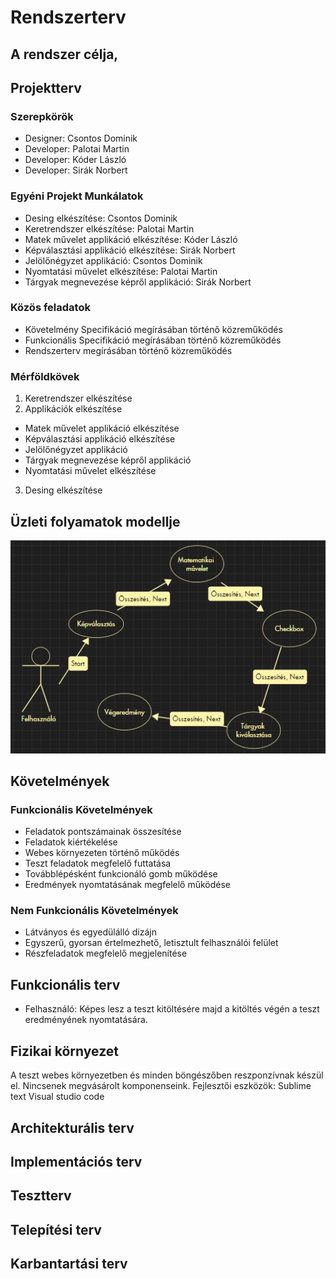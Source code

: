 # Rendszerterv
## A rendszer célja,

## Projektterv
### Szerepkörök
- Designer: Csontos Dominik
- Developer: Palotai Martin
- Developer: Kóder László
- Developer: Sirák Norbert

### Egyéni Projekt Munkálatok
- Desing elkészítése: Csontos Dominik
- Keretrendszer elkészítése: Palotai Martin
- Matek művelet applikáció elkészítése: Kóder László
- Képválasztási applikáció elkészítése: Sirák Norbert
- Jelölőnégyzet applikáció: Csontos Dominik
- Nyomtatási művelet elkészítése: Palotai Martin
- Tárgyak megnevezése képről applikáció: Sirák Norbert

### Közös feladatok
- Követelmény Specifikáció megírásában történő közreműködés
- Funkcionális Specifikáció megírásában történő közreműködés
- Rendszerterv megírásában történő közreműködés

### Mérföldkövek
1. Keretrendszer elkészítése
2. Applikációk elkészítése
- Matek művelet applikáció elkészítése
- Képválasztási applikáció elkészítése
- Jelölőnégyzet applikáció
- Tárgyak megnevezése képről applikáció
- Nyomtatási művelet elkészítése
3. Desing elkészítése

## Üzleti folyamatok modellje
![Üzleti folyamatok modellje](uzleti_modell.jpg)

## Követelmények
### Funkcionális Követelmények
- Feladatok pontszámainak összesítése
- Feladatok kiértékelése
- Webes környezeten történő működés
- Teszt feladatok megfelelő futtatása
- Továbblépésként funkcionáló gomb működése
- Eredmények nyomtatásának megfelelő működése

### Nem Funkcionális Követelmények
- Látványos és egyedülálló dizájn
- Egyszerű, gyorsan értelmezhető, letisztult felhasználói felület
- Részfeladatok megfelelő megjelenítése

## Funkcionális terv
- Felhasználó: Képes lesz a teszt kitöltésére majd a kitöltés végén a teszt eredményének nyomtatására.

## Fizikai környezet
A teszt webes környezetben és minden böngészőben reszponzívnak készül el.
Nincsenek megvásárolt komponenseink.
Fejlesztői eszközök:
    Sublime text
    Visual studio code

## Architekturális terv

## Implementációs terv

## Tesztterv

## Telepítési terv

## Karbantartási terv